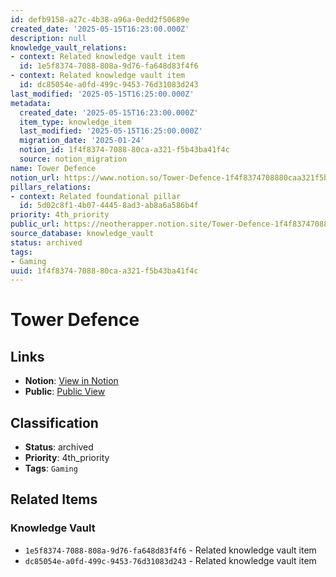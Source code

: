 ```yaml
---
id: defb9158-a27c-4b38-a96a-0edd2f50689e
created_date: '2025-05-15T16:23:00.000Z'
description: null
knowledge_vault_relations:
- context: Related knowledge vault item
  id: 1e5f8374-7088-808a-9d76-fa648d83f4f6
- context: Related knowledge vault item
  id: dc85054e-a0fd-499c-9453-76d31083d243
last_modified: '2025-05-15T16:25:00.000Z'
metadata:
  created_date: '2025-05-15T16:23:00.000Z'
  item_type: knowledge_item
  last_modified: '2025-05-15T16:25:00.000Z'
  migration_date: '2025-01-24'
  notion_id: 1f4f8374-7088-80ca-a321-f5b43ba41f4c
  source: notion_migration
name: Tower Defence
notion_url: https://www.notion.so/Tower-Defence-1f4f8374708880caa321f5b43ba41f4c
pillars_relations:
- context: Related foundational pillar
  id: 5d02c8f1-4b07-4445-8ad3-ab8a6a586b4f
priority: 4th_priority
public_url: https://neotherapper.notion.site/Tower-Defence-1f4f8374708880caa321f5b43ba41f4c
source_database: knowledge_vault
status: archived
tags:
- Gaming
uuid: 1f4f8374-7088-80ca-a321-f5b43ba41f4c
---
```


# Tower Defence

## Links

- **Notion**: [View in Notion](https://www.notion.so/Tower-Defence-1f4f8374708880caa321f5b43ba41f4c)
- **Public**: [Public View](https://neotherapper.notion.site/Tower-Defence-1f4f8374708880caa321f5b43ba41f4c)

## Classification

- **Status**: archived
- **Priority**: 4th_priority
- **Tags**: `Gaming`

## Related Items

### Knowledge Vault
- `1e5f8374-7088-808a-9d76-fa648d83f4f6` - Related knowledge vault item
- `dc85054e-a0fd-499c-9453-76d31083d243` - Related knowledge vault item